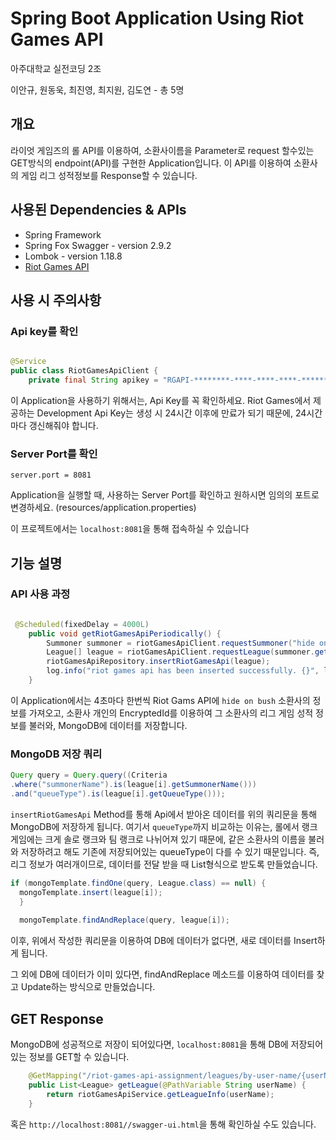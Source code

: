# Spring Boot Application Using Riot Games API
아주대학교 실전코딩 2조

이안규, 원동욱, 최진영, 최지원, 김도연 - 총 5명


## 개요
라이엇 게임즈의 롤 API를 이용하여, 소환사이름을 Parameter로 request 할수있는 GET방식의 endpoint(API)를 구현한 Application입니다.
이 API를 이용하여 소환사의 게임 리그 성적정보를 Response할 수 있습니다.

## 사용된 Dependencies & APIs
- Spring Framework
- Spring Fox Swagger - version 2.9.2
- Lombok - version 1.18.8
- [Riot Games API](<https://developer.riotgames.com/>)

## 사용 시 주의사항
### Api key를 확인

```java

@Service
public class RiotGamesApiClient {
    private final String apikey = "RGAPI-********-****-****-****-*********"; // <-자신의 Api key를 사용하세요.

```

이 Application을 사용하기 위해서는, Api Key를 꼭 확인하세요. Riot Games에서 제공하는 Development Api Key는 생성 시 24시간 이후에 만료가 되기 때문에,
24시간마다 갱신해줘야 합니다.

### Server Port를 확인
```properties
server.port = 8081
```
Application을 실행할 때, 사용하는 Server Port를 확인하고 원하시면 임의의 포트로 변경하세요. (resources/application.properties)

이 프로젝트에서는 `localhost:8081`을 통해 접속하실 수 있습니다


## 기능 설명
### API 사용 과정

```java

 @Scheduled(fixedDelay = 4000L)
    public void getRiotGamesApiPeriodically() {
        Summoner summoner = riotGamesApiClient.requestSummoner("hide on bush");
        League[] league = riotGamesApiClient.requestLeague(summoner.getId());
        riotGamesApiRepository.insertRiotGamesApi(league);
        log.info("riot games api has been inserted successfully. {}", league);
    }

```
이 Application에서는 4초마다 한번씩 Riot Gams API에 `hide on bush` 소환사의 정보를 가져오고, 소환사 개인의 EncryptedId를 이용하여 그 소환사의 리그 게임
성적 정보를 불러와, MongoDB에 데이터를 저장합니다.

### MongoDB 저장 쿼리

```java
Query query = Query.query((Criteria
.where("summonerName").is(league[i].getSummonerName()))
.and("queueType").is(league[i].getQueueType()));

```
`insertRiotGamesApi` Method를 통해 Api에서 받아온 데이터를 위의 쿼리문을 통해 MongoDB에 저장하게 됩니다.
여기서 `queueType`까지 비교하는 이유는, 롤에서 랭크 게임에는 크게 솔로 랭크와 팀 랭크로 나뉘어져 있기 때문에,
같은 소환사의 이름을 불러와 저장하려고 해도 기존에 저장되어있는 queueType이 다를 수 있기 때문입니다.
즉, 리그 정보가 여러개이므로, 데이터를 전달 받을 때 List형식으로 받도록 만들었습니다.

```java
if (mongoTemplate.findOne(query, League.class) == null) {
  mongoTemplate.insert(league[i]);
  }
  
  mongoTemplate.findAndReplace(query, league[i]);
```
이후, 위에서 작성한 쿼리문을 이용하여 DB에 데이터가 없다면, 새로 데이터를 Insert하게 됩니다.

그 외에 DB에 데이터가 이미 있다면, findAndReplace 메소드를 이용하여 데이터를 찾고 Update하는 방식으로 만들었습니다.


## GET Response
MongoDB에 성공적으로 저장이 되어있다면, `localhost:8081`을 통해 DB에 저장되어있는 정보를 GET할 수 있습니다.

```java
    @GetMapping("/riot-games-api-assignment/leagues/by-user-name/{userName}")
    public List<League> getLeague(@PathVariable String userName) {
        return riotGamesApiService.getLeagueInfo(userName);
    }
```

혹은 `http://localhost:8081//swagger-ui.html`을 통해 확인하실 수도 있습니다.
